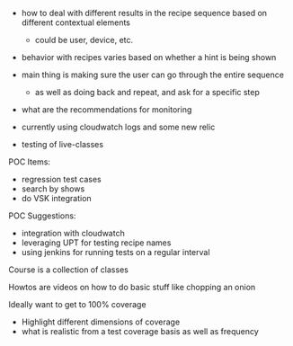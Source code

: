 - how to deal with different results in the recipe sequence based on different contextual elements
  - could be user, device, etc.
- behavior with recipes varies based on whether a hint is being shown
- main thing is making sure the user can go through the entire sequence
  - as well as doing back and repeat, and ask for a specific step

- what are the recommendations for monitoring

- currently using cloudwatch logs and some new relic

- testing of live-classes

POC Items:
- regression test cases
- search by shows
- do VSK integration

POC Suggestions:
- integration with cloudwatch
- leveraging UPT for testing recipe names
- using jenkins for running tests on a regular interval

Course is a collection of classes

Howtos are videos on how to do basic stuff like chopping an onion

Ideally want to get to 100% coverage
- Highlight different dimensions of coverage
- what is realistic from a test coverage basis as well as frequency